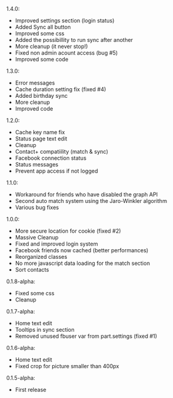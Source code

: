 1.4.0:
 - Improved settings section (login status)
 - Added Sync all button
 - Improved some css
 - Added the possibillity to run sync after another
 - More cleanup (it never stop!)
 - Fixed non admin acount access (bug #5)
 - Improved some code

1.3.0:
 - Error messages
 - Cache duration setting fix (fixed #4)
 - Added birthday sync 
 - More cleanup
 - Improved code

1.2.0:
 - Cache key name fix
 - Status page text edit
 - Cleanup
 - Contact+ compatiility (match & sync)
 - Facebook connection status
 - Status messages
 - Prevent app access if not logged
 
1.1.0:
 - Workaround for friends who have disabled the graph API
 - Second auto match system using the Jaro-Winkler algorithm
 - Various bug fixes
 
 1.0.0:
 - More secure location for cookie (fixed #2)
 - Massive Cleanup
 - Fixed and improved login system
 - Facebook friends now cached (better performances)
 - Reorganized classes
 - No more javascript data loading for the match section
 - Sort contacts
 
 0.1.8-alpha:
 - Fixed some css
 - Cleanup

0.1.7-alpha:
 - Home text edit
 - Tooltips in sync section
 - Removed unused fbuser var from part.settings (fixed #1)

0.1.6-alpha:
 - Home text edit
 - Fixed crop for picture smaller than 400px

0.1.5-alpha:
 - First release